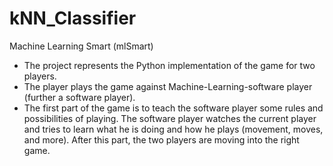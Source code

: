 # kNN_Classifier
Machine Learning Smart (mlSmart)

- The project represents the Python implementation of the game for two players. 
- The player plays the game against Machine-Learning-software player (further a software player).
- The first part of the game is to teach the software player some rules and possibilities of playing. The software player watches the current player and tries to learn what he is doing and how he plays (movement, moves, and more). After this part, the two players are moving into the right game.



